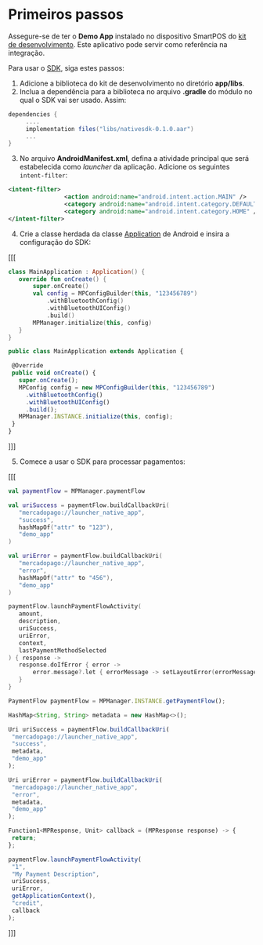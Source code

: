 # Primeiros passos

Assegure-se de ter o **Demo App** instalado no dispositivo SmartPOS do [kit de desenvolvimento](https://drive.google.com/drive/folders/1Mglpa2c3FmYs4L9iskczagBMPGjHCMbY?usp=share_link). Este aplicativo pode servir como referência na integração.

Para usar o [SDK](/developers/pt/docs/sdks-library/landing), siga estes passos:

1. Adicione a biblioteca do kit de desenvolvimento no diretório **app/libs**.
2. Inclua a dependência para a biblioteca no arquivo **.gradle** do módulo no qual o SDK vai ser usado. Assim:

```gradle
dependencies {
     ....
     implementation files("libs/nativesdk-0.1.0.aar")
     ...
}
```

3. No arquivo **AndroidManifest.xml**, defina a atividade principal que será estabelecida como _launcher_ da aplicação. Adicione os seguintes `intent-filter`:

```xml
<intent-filter>                
                <action android:name="android.intent.action.MAIN" />               
                <category android:name="android.intent.category.DEFAULT" />               
                <category android:name="android.intent.category.HOME" />
</intent-filter>
```

4. Crie a classe herdada da classe [Application](https://developer.android.com/reference/android/app/Application) de Android e insira a configuração do SDK:

[[[
```kotlin
class MainApplication : Application() {
   override fun onCreate() {
       super.onCreate()
       val config = MPConfigBuilder(this, "123456789")
           .withBluetoothConfig()
           .withBluetoothUIConfig()
           .build()
       MPManager.initialize(this, config)
   }
}
```
```javascript
public class MainApplication extends Application {

 @Override
 public void onCreate() {
   super.onCreate();
   MPConfig config = new MPConfigBuilder(this, "123456789")
     .withBluetoothConfig()
     .withBluetoothUIConfig()
     .build();
   MPManager.INSTANCE.initialize(this, config);
 }
}
```
]]]

5. Comece a usar o SDK para processar pagamentos:

[[[
```kotlin
val paymentFlow = MPManager.paymentFlow

val uriSuccess = paymentFlow.buildCallbackUri(
   "mercadopago://launcher_native_app",
   "success",
   hashMapOf("attr" to "123"),
   "demo_app"
)

val uriError = paymentFlow.buildCallbackUri(
   "mercadopago://launcher_native_app",
   "error",
   hashMapOf("attr" to "456"),
   "demo_app"
)

paymentFlow.launchPaymentFlowActivity(
   amount,
   description,
   uriSuccess,
   uriError,
   context,
   lastPaymentMethodSelected
) { response ->
   response.doIfError { error ->
       error.message?.let { errorMessage -> setLayoutError(errorMessage) }
   }
}
```
```javascript
PaymentFlow paymentFlow = MPManager.INSTANCE.getPaymentFlow();

HashMap<String, String> metadata = new HashMap<>();

Uri uriSuccess = paymentFlow.buildCallbackUri(
 "mercadopago://launcher_native_app",
 "success",
 metadata,
 "demo_app"
);

Uri uriError = paymentFlow.buildCallbackUri(
 "mercadopago://launcher_native_app",
 "error",
 metadata,
 "demo_app"
);

Function1<MPResponse, Unit> callback = (MPResponse response) -> {
 return;
};

paymentFlow.launchPaymentFlowActivity(
 "1",
 "My Payment Description",
 uriSuccess,
 uriError,
 getApplicationContext(),
 "credit",
 callback
);
```
]]]